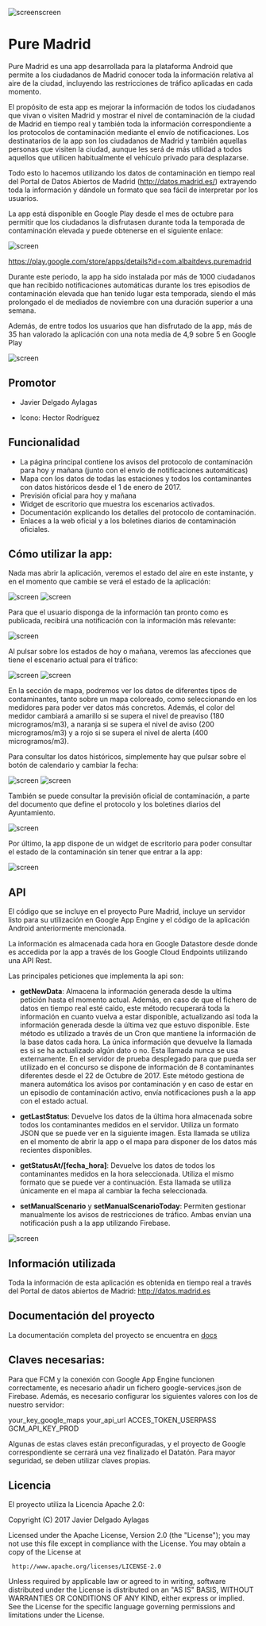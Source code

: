 
![screenscreen](docs/Screenshot_20171130-084253.png)

# Pure Madrid

Pure Madrid es una app desarrollada para la plataforma Android que permite a los ciudadanos de Madrid conocer toda la información relativa al aire de la ciudad, incluyendo las restricciones de tráfico aplicadas en cada momento.

El propósito de esta app es mejorar la información de todos los ciudadanos que vivan o visiten Madrid y mostrar el nivel de contaminación de la ciudad de Madrid en tiempo real y también toda la información correspondiente a los protocolos de contaminación mediante el envío de notificaciones. Los destinatarios de la app son los ciudadanos de Madrid y también aquellas personas que visiten la ciudad, aunque les será de más utilidad a todos aquellos que utilicen habitualmente el vehículo privado para desplazarse. 

Todo esto lo hacemos utilizando los datos de contaminación en tiempo real del Portal de Datos Abiertos de Madrid (http://datos.madrid.es/) extrayendo toda la información y dándole un formato que sea fácil de interpretar por los usuarios.

La app está disponible en Google Play desde el mes de octubre para permitir que los ciudadanos la disfrutasen durante toda la temporada de contaminación elevada y puede obtenerse en el siguiente enlace:

![screen](docs/google-play-badge.png)

https://play.google.com/store/apps/details?id=com.albaitdevs.puremadrid

Durante este periodo, la app ha sido instalada por más de 1000 ciudadanos que han recibido notificaciones automáticas durante los tres episodios de contaminación elevada que han tenido lugar esta temporada, siendo el más prolongado el de mediados de noviembre con una duración superior a una semana.

Además, de entre todos los usuarios que han disfrutado de la app, más de 35 han valorado la aplicación con una nota media de 4,9 sobre 5 en Google Play

![screen](docs/Screenshot_20171130-084103.png)

## Promotor

* Javier Delgado Aylagas

* Icono: Hector Rodríguez


## Funcionalidad

* La página principal contiene los avisos del protocolo de contaminación para hoy y mañana (junto con el envío de notificaciones automáticas)
* Mapa con los datos de todas las estaciones y todos los contaminantes con datos históricos desde el 1 de enero de 2017.
* Previsión oficial para hoy y mañana
* Widget de escritorio que muestra los escenarios activados.
* Documentación explicando los detalles del protocolo de contaminación.
* Enlaces a la web oficial y a los boletines diarios de contaminación oficiales.


## Cómo utilizar la app:

Nada mas abrir la aplicación, veremos el estado del aire en este instante, y en el momento que cambie se verá el estado de la aplicación:

![screen](docs/Captura1.png)
![screen](docs/Captura2.png)

Para que el usuario disponga de la información tan pronto como es publicada, recibirá una notificación con la información más relevante:

![screen](docs/Captura10.png)

Al pulsar sobre los estados de hoy o mañana, veremos las afecciones que tiene el escenario actual para el tráfico:

![screen](docs/Captura3.png)
![screen](docs/Captura4.png)

En la sección de mapa, podremos ver los datos de diferentes tipos de contaminantes, tanto sobre un mapa coloreado, como seleccionando en los medidores para poder ver datos más concretos. Además, el color del medidor cambiará a amarillo si se supera el nivel de preaviso (180 microgramos/m3), a naranja si se supera el nivel de aviso (200 microgramos/m3) y a rojo si se supera el nivel de alerta (400 microgramos/m3).

Para consultar los datos históricos, simplemente hay que pulsar sobre el botón de calendario y cambiar la fecha:

![screen](docs/Captura7.png)
![screen](docs/Captura8.png)

También se puede consultar la previsión oficial de contaminación, a parte del documento que define el protocolo y los boletines diarios del Ayuntamiento.

![screen](docs/Captura6.png)

Por último, la app dispone de un widget de escritorio para poder consultar el estado de la contaminación sin tener que entrar a la app:

![screen](docs/Captura9.png)


## API

El código que se incluye en el proyecto Pure Madrid, incluye un servidor listo para su utilización en Google App Engine y el código de la aplicación Android anteriormente mencionada.

La información es almacenada cada hora en Google Datastore desde donde es accedida por la app a través de los Google Cloud Endpoints utilizando una API Rest.

Las principales peticiones que implementa la api son:

* __getNewData__: Almacena la información generada desde la ultima petición hasta el momento actual. Además, en caso de que el fichero de datos en tiempo real esté caido, este método recuperará toda la información en cuanto vuelva a estar disponible, actualizando así toda la información generada desde la última vez que estuvo disponible. Este método es utilizado a través de un Cron que mantiene la información de la base datos cada hora. La única información que devuelve la llamada es si se ha actualizado algún dato o no. Esta llamada nunca se usa externamente. En el servidor de prueba desplegado para que pueda ser utilizado en el concurso se dispone de información de 8 contaminantes diferentes desde el 22 de Octubre de 2017. Este método gestiona de manera automática los avisos por contaminación y en caso de estar en un episodio de contaminación activo, envía notificaciones push a la app con el estado actual.

* __getLastStatus__: Devuelve los datos de la última hora almacenada sobre todos los contaminantes medidos en el servidor. Utiliza un formato JSON que se puede ver en la siguiente imagen. Esta llamada se utiliza en el momento de abrir la app o el mapa para disponer de los datos más recientes disponibles.

* __getStatusAt/[fecha_hora]__: Devuelve los datos de todos los contaminantes medidos en la hora seleccionada. Utiliza el mismo formato que se puede ver a continuación. Esta llamada se utiliza únicamente en el mapa al cambiar la fecha seleccionada.

* __setManualScenario__ y __setManualScenarioToday__: Permiten gestionar manualmente los avisos de restricciones de tráfico. Ambas envían una notificación push a la app utilizando Firebase.

![screen](docs/api.png)


## Información utilizada

Toda la información de esta aplicación es obtenida en tiempo real a través del Portal de datos abiertos de Madrid: http://datos.madrid.es


## Documentación del proyecto

La documentación completa del proyecto se encuentra en [docs](docs/)


## Claves necesarias:

Para que FCM y la conexión con Google App Engine funcionen correctamente, es necesario añadir un fichero google-services.json de Firebase.
Además, es necesario configurar los siguientes valores con los de nuestro servidor:

your_key_google_maps
your_api_url
ACCES_TOKEN_USERPASS
GCM_API_KEY_PROD

Algunas de estas claves están preconfiguradas, y el proyecto de Google correspondiente se cerrará una vez finalizado el Datatón. Para mayor seguridad, se deben utilizar claves propias.

## Licencia

El proyecto utiliza la Licencia Apache 2.0:

Copyright (C) 2017 Javier Delgado Aylagas

Licensed under the Apache License, Version 2.0 (the "License");
you may not use this file except in compliance with the License.
You may obtain a copy of the License at

     http://www.apache.org/licenses/LICENSE-2.0

Unless required by applicable law or agreed to in writing, software
distributed under the License is distributed on an "AS IS" BASIS,
WITHOUT WARRANTIES OR CONDITIONS OF ANY KIND, either express or implied.
See the License for the specific language governing permissions and
limitations under the License.
